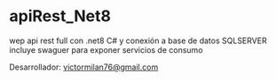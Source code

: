 # apiRest_Net8
wep api rest full con .net8 C# y conexión a base de datos SQLSERVER incluye swaguer para exponer servicios de consumo

Desarrollador: victormilan76@gmail.com
